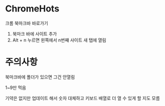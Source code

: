 # ChromeHots
크롬 북마크바 바로가기

1. 북마크 바에 사이트 추가
2. Alt + n 누르면 왼쪽에서 n번쨰 사이트 새 탭에 열림

# 주의사항
북마크바에 폴더가 있으면 그건 안열림

1~9만 먹음 

기약은 없지만 업데이트 해서 숫자 대체하고 키보드 배열로 더 열 수 있게 할 지도 모름 
